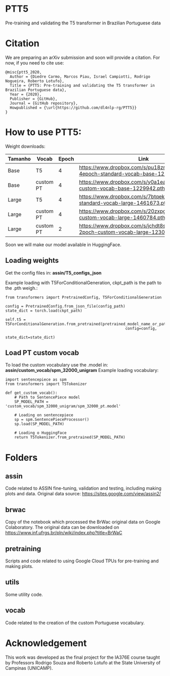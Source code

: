 # PTT5
Pre-training and validating the T5 transformer in Brazilian Portuguese data

# Citation
We are preparing an arXiv submission and soon will provide a citation. For now, if you need to cite use:

    @misc{ptt5_2020,
      Author = {Diedre Carmo, Marcos Piau, Israel Campiotti, Rodrigo Nogueira, Roberto Lotufo},
      Title = {PTT5: Pre-training and validating the T5 transformer in Brazilian Portuguese data},
      Year = {2020},
      Publisher = {GitHub},
      Journal = {GitHub repository},
      Howpublished = {\url{https://github.com/dl4nlp-rg/PTT5}}
    }

# How to use PTT5:

Weight downloads:

| **Tamanho** | **Vocab** | **Epoch** | **Link** |
| ---         | ---       | ---       | ---      |
| Base        |  T5       |   4       | https://www.dropbox.com/s/pu18znurr6vqbio/ptt5-4epoch-standard-vocab-base-1229941.pth?dl=0   |
| Base        |  custom PT|   4       | https://www.dropbox.com/s/y0a1ea02bivjt60/ptt5-custom-vocab-base-1229942.pth?dl=0  |
| Large       |  T5       |   4       | https://www.dropbox.com/s/7btqekm7mfysdeb/ptt5-standard-vocab-large-1461673.pth?dl=0  |
| Large       |  custom PT|   4       | https://www.dropbox.com/s/20zxpgz7guurn33/ptt5-custom-vocab-large-1460784.pth?dl=0   |
| Large       |  custom PT|   2       | https://www.dropbox.com/s/jchdt8s5iazko8l/ptt5-2poch-custom-vocab-large-1230742.pth?dl=0   |

Soon we will make our model available in HuggingFace.


## Loading weights
Get the config files in: **assin/T5_configs_json**

Example loading with T5ForConditionalGeneration, ckpt_path is the path to the .pth weigh.:

    from transformers import PretrainedConfig, T5ForConditionalGeneration

    config = PretrainedConfig.from_json_file(config_path)
    state_dict = torch.load(ckpt_path)

    self.t5 = T5ForConditionalGeneration.from_pretrained(pretrained_model_name_or_path=None,
                                                         config=config,
                                                         state_dict=state_dict)

## Load PT custom vocab

To load the custom vocabulary use the .model in: **assin/custom_vocab/spm_32000_unigram**
Example loading vocabulary:

    import sentencepiece as spm
    from transformers import T5Tokenizer

    def get_custom_vocab():
        # Path to SentencePiece model
        SP_MODEL_PATH = 'custom_vocab/spm_32000_unigram/spm_32000_pt.model'

        # Loading on sentencepiece
        sp = spm.SentencePieceProcessor()
        sp.load(SP_MODEL_PATH)

        # Loading o HuggingFace
        return T5Tokenizer.from_pretrained(SP_MODEL_PATH)

# Folders

## assin
Code related to ASSIN fine-tuning, validation and testing, including making plots and data.
Original data source: https://sites.google.com/view/assin2/

## brwac
Copy of the notebook which processed the BrWac original data on Google Colaboratory.
The original data can be downloaded on https://www.inf.ufrgs.br/pln/wiki/index.php?title=BrWaC

## pretraining
Scripts and code related to using Google Cloud TPUs for pre-training and making plots.

## utils
Some utility code.

## vocab
Code related to the creation of the custom Portuguese vocabulary.

# Acknowledgement

This work was developed as the final project for the IA376E course taught by Professors Rodrigo Souza and Roberto Lotufo at the State University of Campinas (UNICAMP).
